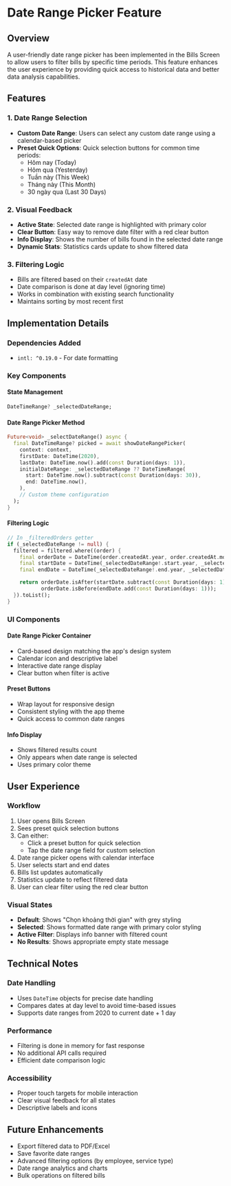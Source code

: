 # Date Range Picker Feature

## Overview

A user-friendly date range picker has been implemented in the Bills Screen to allow users to filter bills by specific time periods. This feature enhances the user experience by providing quick access to historical data and better data analysis capabilities.

## Features

### 1. Date Range Selection

- **Custom Date Range**: Users can select any custom date range using a calendar-based picker
- **Preset Quick Options**: Quick selection buttons for common time periods:
  - Hôm nay (Today)
  - Hôm qua (Yesterday)
  - Tuần này (This Week)
  - Tháng này (This Month)
  - 30 ngày qua (Last 30 Days)

### 2. Visual Feedback

- **Active State**: Selected date range is highlighted with primary color
- **Clear Button**: Easy way to remove date filter with a red clear button
- **Info Display**: Shows the number of bills found in the selected date range
- **Dynamic Stats**: Statistics cards update to show filtered data

### 3. Filtering Logic

- Bills are filtered based on their `createdAt` date
- Date comparison is done at day level (ignoring time)
- Works in combination with existing search functionality
- Maintains sorting by most recent first

## Implementation Details

### Dependencies Added

- `intl: ^0.19.0` - For date formatting

### Key Components

#### State Management

```dart
DateTimeRange? _selectedDateRange;
```

#### Date Range Picker Method

```dart
Future<void> _selectDateRange() async {
  final DateTimeRange? picked = await showDateRangePicker(
    context: context,
    firstDate: DateTime(2020),
    lastDate: DateTime.now().add(const Duration(days: 1)),
    initialDateRange: _selectedDateRange ?? DateTimeRange(
      start: DateTime.now().subtract(const Duration(days: 30)),
      end: DateTime.now(),
    ),
    // Custom theme configuration
  );
}
```

#### Filtering Logic

```dart
// In _filteredOrders getter
if (_selectedDateRange != null) {
  filtered = filtered.where((order) {
    final orderDate = DateTime(order.createdAt.year, order.createdAt.month, order.createdAt.day);
    final startDate = DateTime(_selectedDateRange!.start.year, _selectedDateRange!.start.month, _selectedDateRange!.start.day);
    final endDate = DateTime(_selectedDateRange!.end.year, _selectedDateRange!.end.month, _selectedDateRange!.end.day);

    return orderDate.isAfter(startDate.subtract(const Duration(days: 1))) &&
           orderDate.isBefore(endDate.add(const Duration(days: 1)));
  }).toList();
}
```

### UI Components

#### Date Range Picker Container

- Card-based design matching the app's design system
- Calendar icon and descriptive label
- Interactive date range display
- Clear button when filter is active

#### Preset Buttons

- Wrap layout for responsive design
- Consistent styling with the app theme
- Quick access to common date ranges

#### Info Display

- Shows filtered results count
- Only appears when date range is selected
- Uses primary color theme

## User Experience

### Workflow

1. User opens Bills Screen
2. Sees preset quick selection buttons
3. Can either:
   - Click a preset button for quick selection
   - Tap the date range field for custom selection
4. Date range picker opens with calendar interface
5. User selects start and end dates
6. Bills list updates automatically
7. Statistics update to reflect filtered data
8. User can clear filter using the red clear button

### Visual States

- **Default**: Shows "Chọn khoảng thời gian" with grey styling
- **Selected**: Shows formatted date range with primary color styling
- **Active Filter**: Displays info banner with filtered count
- **No Results**: Shows appropriate empty state message

## Technical Notes

### Date Handling

- Uses `DateTime` objects for precise date handling
- Compares dates at day level to avoid time-based issues
- Supports date ranges from 2020 to current date + 1 day

### Performance

- Filtering is done in memory for fast response
- No additional API calls required
- Efficient date comparison logic

### Accessibility

- Proper touch targets for mobile interaction
- Clear visual feedback for all states
- Descriptive labels and icons

## Future Enhancements

- Export filtered data to PDF/Excel
- Save favorite date ranges
- Advanced filtering options (by employee, service type)
- Date range analytics and charts
- Bulk operations on filtered bills
